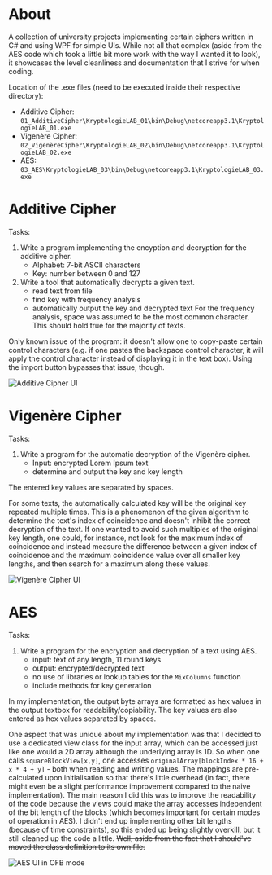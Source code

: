 # About
A collection of university projects implementing certain ciphers written in C# and using WPF for simple UIs. While not all that complex (aside from the AES code which took a little bit more work with the way I wanted it to look), it showcases the level cleanliness and documentation that I strive for when coding.

Location of the .exe files (need to be executed inside their respective directory):
- Additive Cipher: `01_AdditiveCipher\KryptologieLAB_01\bin\Debug\netcoreapp3.1\KryptologieLAB_01.exe`
- Vigenère Cipher: `02_VigenèreCipher\KryptologieLAB_02\bin\Debug\netcoreapp3.1\KryptologieLAB_02.exe`
- AES: `03_AES\KryptologieLAB_03\bin\Debug\netcoreapp3.1\KryptologieLAB_03.exe`


# Additive Cipher
Tasks:
1) Write a program implementing the encyption and decryption for the additive cipher.
	- Alphabet: 7-bit ASCII characters
	- Key: number between 0 and 127
2) Write a tool that automatically decrypts a given text.
	- read text from file
	- find key with frequency analysis
	- automatically output the key and decrypted text
For the frequency analysis, space was assumed to be the most common character. This should hold true for the majority of texts.

Only known issue of the program: it doesn't allow one to copy-paste certain control characters (e.g. if one pastes the backspace control character, it will apply the control character instead of displaying it in the text box). Using the import button bypasses that issue, though.

![Additive Cipher UI](https://github.com/RonaldIaxaduv/CiphersWPF/assets/39070227/2f77ffff-291f-4225-bf5a-a818d570540a)


# Vigenère Cipher
Tasks:
1) Write a program for the automatic decryption of the Vigenère cipher.
	- Input: encrypted Lorem Ipsum text
	- determine and output the key and key length

The entered key values are separated by spaces.

For some texts, the automatically calculated key will be the original key repeated multiple times. This is a phenomenon of the given algorithm to determine the text's index of coincidence and doesn't inhibit the correct decryption of the text. If one wanted to avoid such multiples of the original key length, one could, for instance, not look for the maximum index of coincidence and instead measure the difference between a given index of coincidence and the maximum coincidence value over all smaller key lengths, and then search for a maximum along these values.

![Vigenère Cipher UI](https://github.com/RonaldIaxaduv/CiphersWPF/assets/39070227/a2536aff-ac60-42fd-bb4d-3b2db33ef540)


# AES
Tasks:
1) Write a program for the encryption and decryption of a text using AES.
	- input: text of any length, 11 round keys
	- output: encrypted/decrypted text
	- no use of libraries or lookup tables for the `MixColumns` function
	- include methods for key generation

In my implementation, the output byte arrays are formatted as hex values in the output textbox for readability/copiability. The key values are also entered as hex values separated by spaces.

One aspect that was unique about my implementation was that I decided to use a dedicated view class for the input array, which can be accessed just like one would a 2D array although the underlying array is 1D. So when one calls `squareBlockView[x,y]`, one accesses `originalArray[blockIndex * 16 + x * 4 + y]` - both when reading and writing values. The mappings are pre-calculated upon initialisation so that there's little overhead (in fact, there might even be a slight performance improvement compared to the naive implementation). The main reason I did this was to improve the readability of the code because the views could make the array accesses independent of the bit length of the blocks (which becomes important for certain modes of operation in AES). I didn't end up implementing other bit lengths (because of time constraints), so this ended up being slightly overkill, but it still cleaned up the code a little. ~~Well, aside from the fact that I should've moved the class definition to its own file.~~

![AES UI in OFB mode](https://github.com/RonaldIaxaduv/CiphersWPF/assets/39070227/541cdaef-e06e-43e0-9593-33fab6b03e1b)
